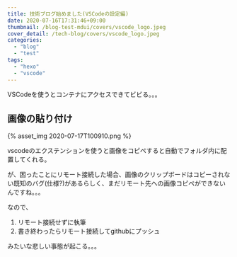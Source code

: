 ```yaml
---
title: 技術ブログ始めました(VSCodeの設定編)
date: 2020-07-16T17:31:46+09:00
thumbnail: /blog-test-mdui/covers/vscode_logo.jpeg
cover_detail: /tech-blog/covers/vscode_logo.jpeg
categories:
  - "blog"
  - "test"
tags: 
  - "hexo"
  - "vscode"
---
```


VSCodeを使うとコンテナにアクセスできてビビる。。。

<!-- more -->

## 画像の貼り付け

{% asset_img 2020-07-17T100910.png %}


vscodeのエクステンションを使うと画像をコピペすると自動でフォルダ内に配置してくれる。

が、困ったことにリモート接続した場合、画像のクリップボードはコピーされない既知のバグ(仕様?)があるらしく、まだリモート先への画像コピペができないんですね。。。

なので、

1. リモート接続せずに執筆
2. 書き終わったらリモート接続してgithubにプッシュ

みたいな悲しい事態が起こる。。。